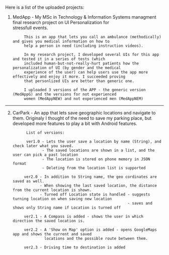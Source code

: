 Here is a list of the uploaded projects:

1) MedApp - My MSc in Technology & Information Systems managment final research project on UI Personalization for  
            stressfull events.
            
            This is an app that lets you call an ambulance (methodically) and gives you medical information on how to
            help a person in need (including instruction videos). 
            
            In my research project, I developed several UIs for this app and tested it in a series of tests (which
            included human-but-not-really-hurt patients how the personalization of UI (by gender and the medical
            experience of the user) can help users use the app more effectively and enjoy it more. I succeeded proving
            that personlized UIs are better than generic one.
            
            I uploaded 3 versions of the APP - the generic version (MedAppG) and the versions for not experienced
            women (MedAppNEW) and not experienced men (MedAppNEM)
*******************************************************************************************************            
            
2) CarPark - An app that lets save geographic locations and navigate to them. 
             Originaly I thought of the need to save my parking place, but developed more features to play a bit with
             Android features.
             
             List of versions:
             
             ver1.0 - Lets the user save a location by name (String), and check later what you saved.
                    - The saved locations are shown in a list, and the user can pick a past location
                    - The location is stored on phone memory in JSON format
                    - Deleting from the location list is supported
            
            ver2.0 - In addition to String name, the geo cordinates are saved as well.
                   - When showing the last saved location, the distance from the current location is shown.
                   - Turned off Location state is handled - suggests turning location on when saving new location
                                                          - saves and shows only String name if Location is turned off
                                                          
            ver2.1 - A Compass is added - shows the user in which direction the saved location is.
            
            ver2.2 - A 'Show on Map' option is added - opens GoogleMaps app and shows the current and saved          
                     locations and the possible route between them.
                     
            ver2.3 - Driving time to destination is added
            
                        
